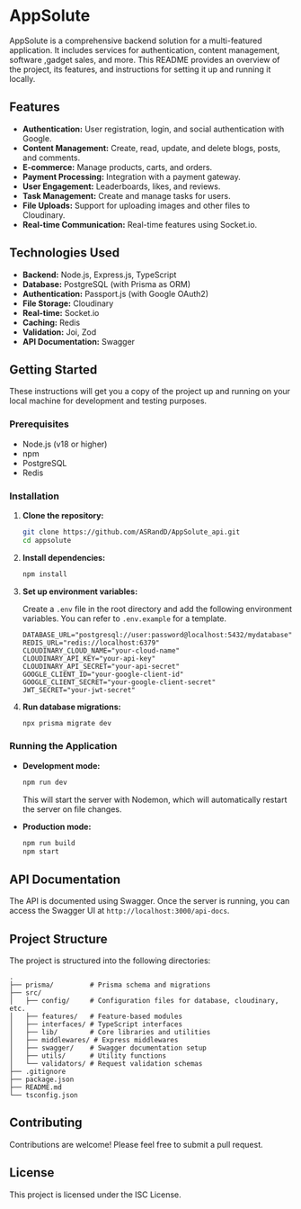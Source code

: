 # AppSolute

AppSolute is a comprehensive backend solution for a multi-featured application. It includes services for authentication, content management, software ,gadget sales, and more. This README provides an overview of the project, its features, and instructions for setting it up and running it locally.

## Features

*   **Authentication:** User registration, login, and social authentication with Google.
*   **Content Management:** Create, read, update, and delete blogs, posts, and comments.
*   **E-commerce:** Manage products, carts, and orders.
*   **Payment Processing:** Integration with a payment gateway.
*   **User Engagement:** Leaderboards, likes, and reviews.
*   **Task Management:** Create and manage tasks for users.
*   **File Uploads:** Support for uploading images and other files to Cloudinary.
*   **Real-time Communication:** Real-time features using Socket.io.

## Technologies Used

*   **Backend:** Node.js, Express.js, TypeScript
*   **Database:** PostgreSQL (with Prisma as ORM)
*   **Authentication:** Passport.js (with Google OAuth2)
*   **File Storage:** Cloudinary
*   **Real-time:** Socket.io
*   **Caching:** Redis
*   **Validation:** Joi, Zod
*   **API Documentation:** Swagger

## Getting Started

These instructions will get you a copy of the project up and running on your local machine for development and testing purposes.

### Prerequisites

*   Node.js (v18 or higher)
*   npm
*   PostgreSQL
*   Redis

### Installation

1.  **Clone the repository:**

    ```bash
    git clone https://github.com/ASRandD/AppSolute_api.git
    cd appsolute
    ```

2.  **Install dependencies:**

    ```bash
    npm install
    ```

3.  **Set up environment variables:**

    Create a `.env` file in the root directory and add the following environment variables. You can refer to `.env.example` for a template.

    ```env
    DATABASE_URL="postgresql://user:password@localhost:5432/mydatabase"
    REDIS_URL="redis://localhost:6379"
    CLOUDINARY_CLOUD_NAME="your-cloud-name"
    CLOUDINARY_API_KEY="your-api-key"
    CLOUDINARY_API_SECRET="your-api-secret"
    GOOGLE_CLIENT_ID="your-google-client-id"
    GOOGLE_CLIENT_SECRET="your-google-client-secret"
    JWT_SECRET="your-jwt-secret"
    ```

4.  **Run database migrations:**

    ```bash
    npx prisma migrate dev
    ```

### Running the Application

*   **Development mode:**

    ```bash
    npm run dev
    ```

    This will start the server with Nodemon, which will automatically restart the server on file changes.

*   **Production mode:**

    ```bash
    npm run build
    npm start
    ```

## API Documentation

The API is documented using Swagger. Once the server is running, you can access the Swagger UI at `http://localhost:3000/api-docs`.

## Project Structure

The project is structured into the following directories:

```
.
├── prisma/         # Prisma schema and migrations
├── src/
│   ├── config/     # Configuration files for database, cloudinary, etc.
│   ├── features/   # Feature-based modules
│   ├── interfaces/ # TypeScript interfaces
│   ├── lib/        # Core libraries and utilities
│   ├── middlewares/ # Express middlewares
│   ├── swagger/    # Swagger documentation setup
│   ├── utils/      # Utility functions
│   └── validators/ # Request validation schemas
├── .gitignore
├── package.json
├── README.md
└── tsconfig.json
```

## Contributing

Contributions are welcome! Please feel free to submit a pull request.

## License

This project is licensed under the ISC License.
